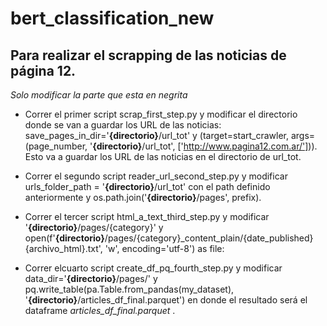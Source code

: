 # bert_classification_new

## Para realizar el scrapping de las noticias de página 12.
*Solo modificar la parte que esta en negrita*

- Correr el primer script scrap_first_step.py y modificar el directorio donde se van a guardar los URL de las noticias: save_pages_in_dir='**{directorio}**/url_tot' y 
    (target=start_crawler, args=(page_number,  '**{directorio}**/url_tot', ['http://www.pagina12.com.ar/'])). Esto va a guardar los URL de las noticias en el directorio de url_tot.

- Correr el segundo script reader_url_second_step.py y modificar urls_folder_path = '**{directorio}**/url_tot' con el path definido anteriormente y os.path.join('**{directorio}**/pages', prefix).

- Correr el tercer script html_a_text_third_step.py y modificar '**{directorio}**/pages/{category}' y open(f'**{directorio}**/pages/{category}_content_plain/{date_published}{archivo_html}.txt', 'w', encoding='utf-8') as file:

- Correr elcuarto script create_df_pq_fourth_step.py y modificar data_dir='**{directorio}**/pages/' y pq.write_table(pa.Table.from_pandas(my_dataset), '**{directorio}**/articles_df_final.parquet') en donde el resultado será el dataframe *articles_df_final.parquet* .


